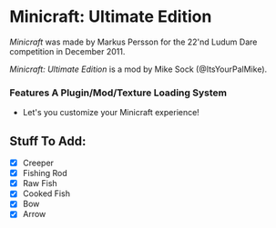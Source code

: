 # Minicraft: Ultimate Edition

*Minicraft* was made by Markus Persson for the 22'nd Ludum Dare competition in December 2011.

*Minicraft: Ultimate Edition* is a mod by Mike Sock (@ItsYourPalMike).

### Features A Plugin/Mod/Texture Loading System
* Let's you customize your Minicraft experience!

## Stuff To Add:
- [x] Creeper 
- [x] Fishing Rod
- [x] Raw Fish
- [x] Cooked Fish
- [x] Bow
- [x] Arrow
